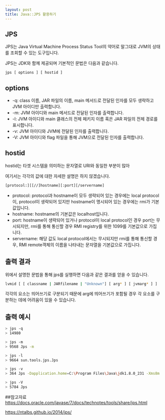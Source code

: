 ```yaml
---
layout: post
title: Java::JPS 활용하기
---
```

## JPS
JPS는 Java Virtual Machine Process Status Tool의 약어로
말그대로 JVM의 상태를 조회할 수 있는 도구입니다.

JPS는 JDK와 함께 제공되며
기본적인 문법은 다음과 같습니다.
~~~bash
jps [ options ] [ hostid ]
~~~

## options
* -q: class 이름, JAR 파일의 이름, main 메서드로 전달된 인자를 모두 생략하고 JVM 아이디만 출력합니다.
* -m: JVM 아이디와 main 메서드로 전달된 인자를 출력합니다.
* -l: JVM 아이디와 main 클래스의 전체 페키지 이름 혹은 JAR 파일의 전체 경로를 표시합니다.
* -v: JVM 아이디와 JVM에 전달된 인자를 출력합니다.
* -V: JVM 아이디와 flag 파일을 통해 JVM으로 전달된 인자를 출력합니다.

## hostid
hostid는 타겟 시스템을 의미하는 문자열로
URI와 동일한 부분이 많아

여기서는 각각의 값에 대한 자세한 설명은 하지 않겠습니다.

```bash
[protocol:][[//]hostname][:port][/servername]
```

* protocol: protocol과 hostname이 모두 생략되어 있는 경우에는 local protocol 이, protocol이 생략되어 있지만 hostname이 명시되어 있는 경우에는 rmi가 기본값입니다.
* hostname: hostname의 기본값은 localhost입니다.
* port: hostname이 생략되어 있거나 protocol이 local protocol인 경우 port는 무시되지만, rmi를 통해 통신할 경우 RMI registry를 위한 1099를 기본값으로 가집니다.
* servername: 해당 값도 local protocol에서는 무시되지만 rmi를 통해 통신할 경우, RMI remote객체의 이름을 나타내는 문자열을 기본값으로 가집니다. 

## 출력 결과
위에서 설명한 문법을 통해 jps를 실행하면
다음과 같은 결과를 얻을 수 있습니다.

```bash
lvmid [ [ classname | JARfilename | "Unknown"] [ arg* ] [ jvmarg* ] ]
``` 

각각의 요소는 띄어쓰기로 구분되기 때문에
arg에 띄어쓰기가 포함될 경우 
각 요소를 구분하는 데에 어려움이 있을 수 있습니다.

## 출력 예시
```bash
> jps -q
> 14980

> jps -m
> 9568 Jps -m

> jps -l
> 9664 sun.tools.jps.Jps

> jps -v 
> 364 Jps -Dapplication.home=C:\Program Files\Java\jdk1.8.0_231 -Xms8m

> jps -V
> 5784 Jps
```

##참고자료
https://docs.oracle.com/javase/7/docs/technotes/tools/share/jps.html

https://ntalbs.github.io/2014/jps/